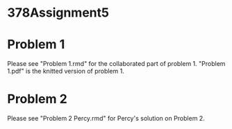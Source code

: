 # 378Assignment5

# Problem 1
Please see "Problem 1.rmd" for the collaborated part of problem 1.
"Problem 1.pdf" is the knitted version of problem 1.

# Problem 2
Please see "Problem 2 Percy.rmd" for Percy's solution on Problem 2.